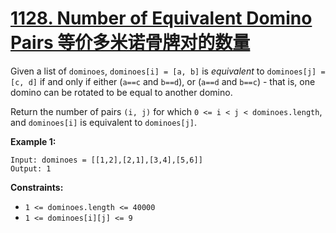 # [1128. Number of Equivalent Domino Pairs 等价多米诺骨牌对的数量](https://leetcode.com/problems/number-of-equivalent-domino-pairs/)

Given a list of `dominoes`, `dominoes[i] = [a, b]` is *equivalent* to `dominoes[j] = [c, d]` if and only if either (`a==c` and `b==d`), or (`a==d` and `b==c`) - that is, one domino can be rotated to be equal to another domino.

Return the number of pairs `(i, j)` for which `0 <= i < j < dominoes.length`, and `dominoes[i]` is equivalent to `dominoes[j]`.

 

**Example 1:**

```
Input: dominoes = [[1,2],[2,1],[3,4],[5,6]]
Output: 1
```

 

**Constraints:**

- `1 <= dominoes.length <= 40000`
- `1 <= dominoes[i][j] <= 9`